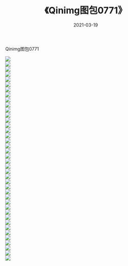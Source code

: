 ﻿---
layout: post
title:  《Qinimg图包0771》
date:   2021-03-19
img: http://imgx.orgx.ga/Qinimg图包/Qinimg图包0771/000.jpg
categories: [美女, 清纯, 唯美]
---

Qinimg图包0771

 ![](http://imgx.orgx.ga/Qinimg图包/Qinimg图包0771/001.jpg) <br>![](http://imgx.orgx.ga/Qinimg图包/Qinimg图包0771/002.jpg) <br>![](http://imgx.orgx.ga/Qinimg图包/Qinimg图包0771/003.jpg) <br>![](http://imgx.orgx.ga/Qinimg图包/Qinimg图包0771/004.jpg) <br>![](http://imgx.orgx.ga/Qinimg图包/Qinimg图包0771/005.jpg) <br>![](http://imgx.orgx.ga/Qinimg图包/Qinimg图包0771/006.jpg) <br>![](http://imgx.orgx.ga/Qinimg图包/Qinimg图包0771/007.jpg) <br>![](http://imgx.orgx.ga/Qinimg图包/Qinimg图包0771/008.jpg) <br>![](http://imgx.orgx.ga/Qinimg图包/Qinimg图包0771/009.jpg) <br>![](http://imgx.orgx.ga/Qinimg图包/Qinimg图包0771/010.jpg) <br>![](http://imgx.orgx.ga/Qinimg图包/Qinimg图包0771/011.jpg) <br>![](http://imgx.orgx.ga/Qinimg图包/Qinimg图包0771/012.jpg) <br>![](http://imgx.orgx.ga/Qinimg图包/Qinimg图包0771/013.jpg) <br>![](http://imgx.orgx.ga/Qinimg图包/Qinimg图包0771/014.jpg) <br>![](http://imgx.orgx.ga/Qinimg图包/Qinimg图包0771/015.jpg) <br>![](http://imgx.orgx.ga/Qinimg图包/Qinimg图包0771/016.jpg) <br>![](http://imgx.orgx.ga/Qinimg图包/Qinimg图包0771/017.jpg) <br>![](http://imgx.orgx.ga/Qinimg图包/Qinimg图包0771/018.jpg) <br>![](http://imgx.orgx.ga/Qinimg图包/Qinimg图包0771/019.jpg) <br>![](http://imgx.orgx.ga/Qinimg图包/Qinimg图包0771/020.jpg) <br>![](http://imgx.orgx.ga/Qinimg图包/Qinimg图包0771/021.jpg) <br>![](http://imgx.orgx.ga/Qinimg图包/Qinimg图包0771/022.jpg) <br>![](http://imgx.orgx.ga/Qinimg图包/Qinimg图包0771/023.jpg) <br>![](http://imgx.orgx.ga/Qinimg图包/Qinimg图包0771/024.jpg) <br>![](http://imgx.orgx.ga/Qinimg图包/Qinimg图包0771/025.jpg) <br>![](http://imgx.orgx.ga/Qinimg图包/Qinimg图包0771/026.jpg) <br>![](http://imgx.orgx.ga/Qinimg图包/Qinimg图包0771/027.jpg) <br>![](http://imgx.orgx.ga/Qinimg图包/Qinimg图包0771/028.jpg) <br>![](http://imgx.orgx.ga/Qinimg图包/Qinimg图包0771/029.jpg) <br>![](http://imgx.orgx.ga/Qinimg图包/Qinimg图包0771/030.jpg) <br>![](http://imgx.orgx.ga/Qinimg图包/Qinimg图包0771/031.jpg) <br>![](http://imgx.orgx.ga/Qinimg图包/Qinimg图包0771/032.jpg) <br>![](http://imgx.orgx.ga/Qinimg图包/Qinimg图包0771/033.jpg) <br>![](http://imgx.orgx.ga/Qinimg图包/Qinimg图包0771/034.jpg) <br>![](http://imgx.orgx.ga/Qinimg图包/Qinimg图包0771/035.jpg) <br>![](http://imgx.orgx.ga/Qinimg图包/Qinimg图包0771/036.jpg) <br>![](http://imgx.orgx.ga/Qinimg图包/Qinimg图包0771/037.jpg) <br>![](http://imgx.orgx.ga/Qinimg图包/Qinimg图包0771/038.jpg) <br>![](http://imgx.orgx.ga/Qinimg图包/Qinimg图包0771/039.jpg) <br>![](http://imgx.orgx.ga/Qinimg图包/Qinimg图包0771/040.jpg) <br>